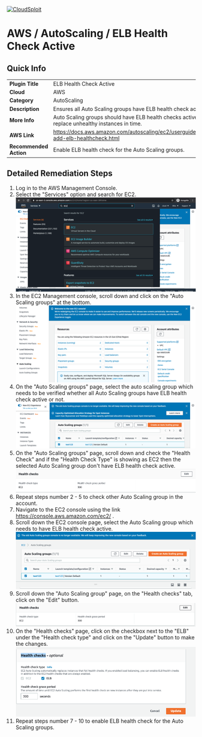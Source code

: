 [![CloudSploit](https://cloudsploit.com/img/logo-new-big-text-100.png "CloudSploit")](https://cloudsploit.com)

# AWS / AutoScaling / ELB Health Check Active

## Quick Info

| | |
|-|-|
| **Plugin Title** | ELB Health Check Active |
| **Cloud** | AWS |
| **Category** | AutoScaling |
| **Description** | Ensures all Auto Scaling groups have ELB health check active. |
| **More Info** | Auto Scaling groups should have ELB health checks active to replace unhealthy instances in time. |
| **AWS Link** | https://docs.aws.amazon.com/autoscaling/ec2/userguide/as-add-elb-healthcheck.html |
| **Recommended Action** | Enable ELB health check for the Auto Scaling groups. |

## Detailed Remediation Steps
1. Log in to the AWS Management Console.
2. Select the "Services" option and search for EC2. </br> <img src="/resources/aws/autoscaling/elb-health-check-active/step2.png"/>
3. In the EC2 Management console, scroll down and click on the "Auto Scaling groups" at the bottom.</br> <img src="/resources/aws/autoscaling/elb-health-check-active/step3.png"/>
4. On the "Auto Scaling groups" page, select the auto scaling group which needs to be verified whether all Auto Scaling groups have ELB health check active or not.</br> <img src="/resources/aws/autoscaling/elb-health-check-active/step4.png"/>
5. On the "Auto Scaling groups" page, scroll down and check the "Health Check" and if the "Health Check Type" is showing as EC2 then the selected Auto Scaling group don't have ELB health check active.</br> <img src="/resources/aws/autoscaling/elb-health-check-active/step5.png"/>
6. Repeat steps number 2 - 5 to check other Auto Scaling group in the account.</br>
7. Navigate to the EC2 console using the link https://console.aws.amazon.com/ec2/ .</br>
8. Scroll down the EC2 console page, select the Auto Scaling group which needs to have ELB health check active.</br> <img src="/resources/aws/autoscaling/elb-health-check-active/step8.png"/>
9. Scroll down the "Auto Scaling group" page, on the "Health checks" tab, click on the "Edit" button.</br> <img src="/resources/aws/autoscaling/elb-health-check-active/step9.png"/>
10. On the "Health checks" page, click on the checkbox next to the "ELB" under the "Health check type" and click on the "Update" button to make the changes.</br> <img src="/resources/aws/autoscaling/elb-health-check-active/step10.png"/>
11. Repeat steps number 7 - 10 to enable ELB health check for the Auto Scaling groups.



